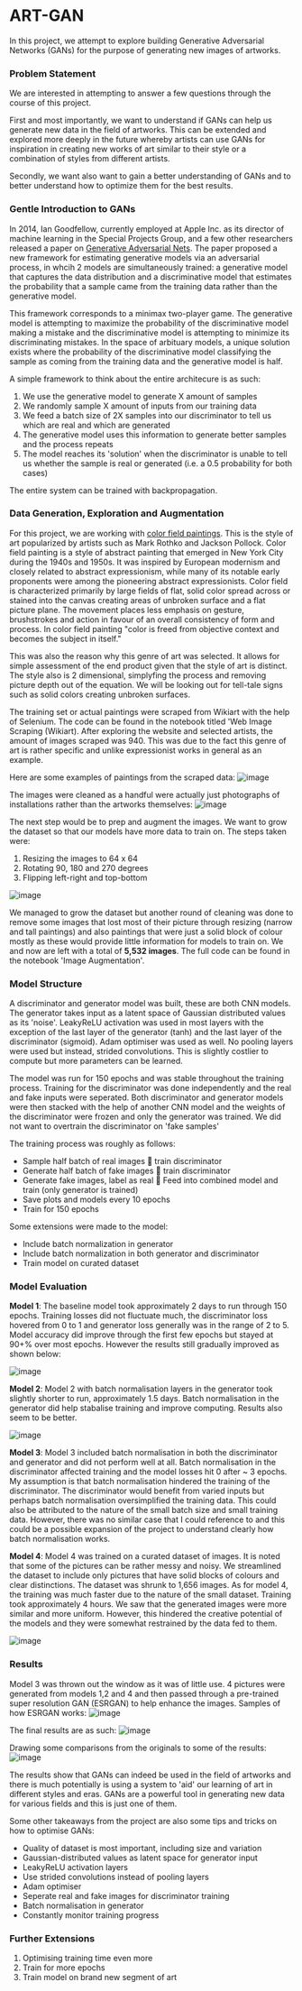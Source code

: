 # ART-GAN

In this project, we attempt to explore building Generative Adversarial Networks (GANs) for the purpose of generating new images of artworks. 

### Problem Statement

We are interested in attempting to answer a few questions through the course of this project.

First and most importantly, we want to understand if GANs can help us generate new data in the field of artworks. This can be extended and explored more deeply in the future whereby artists can use GANs for inspiration in creating new works of art similar to their style or a combination of styles from different artists.

Secondly, we want also want to gain a better understanding of GANs and to better understand how to optimize them for the best results.

### Gentle Introduction to GANs

In 2014, Ian Goodfellow, currently employed at Apple Inc. as its director of machine learning in the Special Projects Group, and a few other researchers released a paper on [Generative Adversarial Nets](https://arxiv.org/abs/1406.2661). The paper proposed a new framework for estimating generative models via an adversarial process, in whcih 2 models are simultaneously trained: a generative model that captures the data distribution and a discriminative model that estimates the probability that a sample came from the training data rather than the generative model.

This framework corresponds to a minimax two-player game. The generative model is attempting to maximize the probability of the discriminative model making a mistake and the discriminative model is attempting to minimize its discriminating mistakes. In the space of arbituary models, a unique solution exists where the probability of the discriminative model classifying the sample as coming from the training data and the generative model is half.

A simple framework to think about the entire architecure is as such:
1. We use the generative model to generate X amount of samples
2. We randomly sample X amount of inputs from our training data
3. We feed a batch size of 2X samples into our discriminator to tell us which are real and which are generated
4. The generative model uses this information to generate better samples and the process repeats
5. The model reaches its 'solution' when the discriminator is unable to tell us whether the sample is real or generated (i.e. a 0.5 probability for both cases)

The entire system can be trained with backpropagation.

### Data Generation, Exploration and Augmentation

For this project, we are working with [color field paintings](https://www.tate.org.uk/art/art-terms/c/colour-field-painting). This is the style of art popularized by artists such as Mark Rothko and Jackson Pollock. Color field painting is a style of abstract painting that emerged in New York City during the 1940s and 1950s. It was inspired by European modernism and closely related to abstract expressionism, while many of its notable early proponents were among the pioneering abstract expressionists. Color field is characterized primarily by large fields of flat, solid color spread across or stained into the canvas creating areas of unbroken surface and a flat picture plane. The movement places less emphasis on gesture, brushstrokes and action in favour of an overall consistency of form and process. In color field painting "color is freed from objective context and becomes the subject in itself."

This was also the reason why this genre of art was selected. It allows for simple assessment of the end product given that the style of art is distinct. The style also is 2 dimensional, simplyfing the process and removing picture depth out of the equation. We will be looking out for tell-tale signs such as solid colors creating unbroken surfaces.

The training set or actual paintings were scraped from Wikiart with the help of Selenium. The code can be found in the notebook titled 'Web Image Scraping (Wikiart). After exploring the website and selected artists, the amount of images scraped was 940. This was due to the fact this genre of art is rather specific and unlike expressionist works in general as an example. 

Here are some examples of paintings from the scraped data:
![image](https://user-images.githubusercontent.com/49399188/128220944-4d8ddb51-dfb4-46f1-bbd1-b5707cd25566.png)

The images were cleaned as a handful were actually just photographs of installations rather than the artworks themselves:
![image](https://user-images.githubusercontent.com/49399188/128221261-fcaf44ad-a4b9-49a0-b09d-e54105f008da.png)

The next step would be to prep and augment the images. We want to grow the dataset so that our models have more data to train on. The steps taken were:
1. Resizing the images to 64 x 64
2. Rotating 90, 180 and 270 degrees
3. Flipping left-right and top-bottom

![image](https://user-images.githubusercontent.com/49399188/128221527-5ae6493a-aa4a-40ea-a55c-75858a4e4db6.png)

We managed to grow the dataset but another round of cleaning was done to remove some images that lost most of their picture through resizing (narrow and tall paintings) and also paintings that were just a solid block of colour mostly as these would provide little information for models to train on. We and now are left with a total of **5,532 images**. The full code can be found in the notebook 'Image Augmentation'.

### Model Structure

A discriminator and generator model was built, these are both CNN models. The generator takes input as a latent space of Gaussian distributed values as its 'noise'. LeakyReLU activation was used in most layers with the exception of the last layer of the generator (tanh) and the last layer of the discriminator (sigmoid). Adam optimiser was used as well. No pooling layers were used but instead, strided convolutions. This is slightly costlier to compute but more parameters can be learned. 

The model was run for 150 epochs and was stable throughout the training process. Training for the discriminator was done independently and the real and fake inputs were seperated. Both discriminator and generator models were then stacked with the help of another CNN model and the weights of the discriminator were frozen and only the generator was trained. We did not want to overtrain the discriminator on 'fake samples'

The training process was roughly as follows:
- Sample half batch of real images  train discriminator
- Generate half batch of fake images  train discriminator
- Generate fake images, label as real  Feed into combined model and train (only generator is trained)
- Save plots and models every 10 epochs
- Train for 150 epochs

Some extensions were made to the model:
- Include batch normalization in generator
- Include batch normalization in both generator and discriminator
- Train model on curated dataset

### Model Evaluation
**Model 1**: The baseline model took approximately 2 days to run through 150 epochs. Training losses did not fluctuate much, the discriminator loss hovered from 0 to 1 and generator loss generally was in the range of 2 to 5. Model accuracy did improve through the first few epochs but stayed at 90+% over most epochs. However the results still gradually improved as shown below:

![image](https://user-images.githubusercontent.com/49399188/128222514-b682bd03-80c5-43e0-b6fd-e1a9885537af.png)

**Model 2**: Model 2 with batch normalisation layers in the generator took slightly shorter to run, approximately 1.5 days. Batch normalisation in the generator did help stabalise training and improve computing. Results also seem to be better.

![image](https://user-images.githubusercontent.com/49399188/128222619-177a42e3-c7c4-4f57-8b91-b58af1d323e7.png)

**Model 3**: Model 3 included batch normalisation in both the discriminator and generator and did not perform well at all. Batch normalisation in the discriminator affected training and the model losses hit 0 after ~ 3 epochs. My assumption is that batch normalisation hindered the training of the discriminator. The discriminator would benefit from varied inputs but perhaps batch normalisation oversimplified the training data. This could also be attributed to the nature of the small batch size and small training data. However, there was no similar case that I could reference to and this could be a possible expansion of the project to understand clearly how batch normalisation works.

**Model 4**: Model 4 was trained on a curated dataset of images. It is noted that some of the pictures can be rather messy and noisy. We streamlined the dataset to include only pictures that have solid blocks of colours and clear distinctions. The dataset was shrunk to 1,656 images. As for model 4, the training was much faster due to the nature of the small dataset. Training took approximately 4 hours. We saw that the generated images were more similar and more uniform. However, this hindered the creative potential of the models and they were somewhat restrained by the data fed to them.

![image](https://user-images.githubusercontent.com/49399188/128222861-13f447f7-cd2b-43de-8320-1f8d5dd2c278.png)

### Results

Model 3 was thrown out the window as it was of little use. 4 pictures were generated from models 1,2 and 4 and then passed through a pre-trained super resolution GAN (ESRGAN) to help enhance the images. Samples of how ESRGAN works:
![image](https://user-images.githubusercontent.com/49399188/128223492-ec18a010-784d-4eb8-81e7-ab39897a1ba4.png)

The final results are as such:
![image](https://user-images.githubusercontent.com/49399188/128223054-af94683c-a8f9-4a01-966b-38e561a60659.png)

Drawing some comparisons from the originals to some of the results:
![image](https://user-images.githubusercontent.com/49399188/128223105-d1277518-e73f-4bf1-8274-4cb50209ae70.png)

The results show that GANs can indeed be used in the field of artworks and there is much potentially is using a system to 'aid' our learning of art in different styles and eras. GANs are a powerful tool in generating new data for various fields and this is just one of them. 

Some other takeaways from the project are also some tips and tricks on how to optimise GANs:
* Quality of dataset is most important, including size and variation
* Gaussian-distributed values as latent space for generator input
* LeakyReLU activation layers
* Use strided convolutions instead of pooling layers
* Adam optimiser
* Seperate real and fake images for discriminator training
* Batch normalisation in generator
* Constantly monitor training progress

### Further Extensions

1. Optimising training time even more
2. Train for more epochs
3. Train model on brand new segment of art




